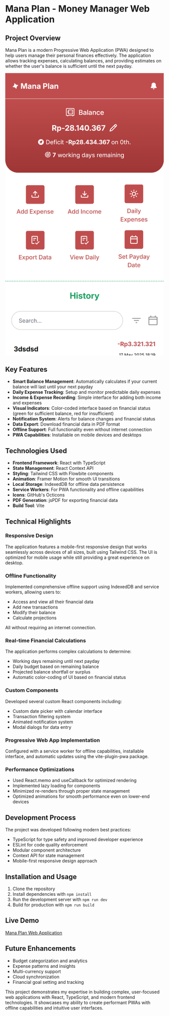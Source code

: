 # Mana Plan - Money Manager Web Application

## Project Overview

Mana Plan is a modern Progressive Web Application (PWA) designed to help users
manage their personal finances effectively. The application allows tracking
expenses, calculating balances, and providing estimates on whether the user's
balance is sufficient until the next payday.

<img alt="Mana Plan Screenshot" src="https://github.com/argf013/money-manager/blob/master/mana-manager.netlify.app_(iPhone%20SE).png?raw=true">

## Key Features

- **Smart Balance Management**: Automatically calculates if your current balance
  will last until your next payday
- **Daily Expense Tracking**: Setup and monitor predictable daily expenses
- **Income & Expense Recording**: Simple interface for adding both income and
  expenses
- **Visual Indicators**: Color-coded interface based on financial status (green
  for sufficient balance, red for insufficient)
- **Notification System**: Alerts for balance changes and financial status
- **Data Export**: Download financial data in PDF format
- **Offline Support**: Full functionality even without internet connection
- **PWA Capabilities**: Installable on mobile devices and desktops

## Technologies Used

- **Frontend Framework**: React with TypeScript
- **State Management**: React Context API
- **Styling**: Tailwind CSS with Flowbite components
- **Animation**: Framer Motion for smooth UI transitions
- **Local Storage**: IndexedDB for offline data persistence
- **Service Workers**: For PWA functionality and offline capabilities
- **Icons**: GitHub's Octicons
- **PDF Generation**: jsPDF for exporting financial data
- **Build Tool**: Vite

## Technical Highlights

### Responsive Design

The application features a mobile-first responsive design that works seamlessly
across devices of all sizes, built using Tailwind CSS. The UI is optimized for
mobile usage while still providing a great experience on desktop.

### Offline Functionality

Implemented comprehensive offline support using IndexedDB and service workers,
allowing users to:

- Access and view all their financial data
- Add new transactions
- Modify their balance
- Calculate projections

All without requiring an internet connection.

### Real-time Financial Calculations

The application performs complex calculations to determine:

- Working days remaining until next payday
- Daily budget based on remaining balance
- Projected balance shortfall or surplus
- Automatic color-coding of UI based on financial status

### Custom Components

Developed several custom React components including:

- Custom date picker with calendar interface
- Transaction filtering system
- Animated notification system
- Modal dialogs for data entry

### Progressive Web App Implementation

Configured with a service worker for offline capabilities, installable
interface, and automatic updates using the vite-plugin-pwa package.

### Performance Optimizations

- Used React.memo and useCallback for optimized rendering
- Implemented lazy loading for components
- Minimized re-renders through proper state management
- Optimized animations for smooth performance even on lower-end devices

## Development Process

The project was developed following modern best practices:

- TypeScript for type safety and improved developer experience
- ESLint for code quality enforcement
- Modular component architecture
- Context API for state management
- Mobile-first responsive design approach

## Installation and Usage

1. Clone the repository
2. Install dependencies with `npm install`
3. Run the development server with `npm run dev`
4. Build for production with `npm run build`

## Live Demo

[Mana Plan Web Application](https://mana-manager.netlify.app/)

## Future Enhancements

- Budget categorization and analytics
- Expense patterns and insights
- Multi-currency support
- Cloud synchronization
- Financial goal setting and tracking

This project demonstrates my expertise in building complex, user-focused web
applications with React, TypeScript, and modern frontend technologies. It
showcases my ability to create performant PWAs with offline capabilities and
intuitive user interfaces.
